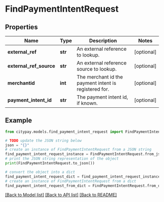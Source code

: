 # FindPaymentIntentRequest


## Properties

Name | Type | Description | Notes
------------ | ------------- | ------------- | -------------
**external_ref** | **str** | An external reference to lookup. | [optional] 
**external_ref_source** | **str** | An external reference source to lookup. | [optional] 
**merchantid** | **int** | The merchant id the payment intent is registered for. | [optional] 
**payment_intent_id** | **str** | The payment intent id, if known. | [optional] 

## Example

```python
from citypay.models.find_payment_intent_request import FindPaymentIntentRequest

# TODO update the JSON string below
json = "{}"
# create an instance of FindPaymentIntentRequest from a JSON string
find_payment_intent_request_instance = FindPaymentIntentRequest.from_json(json)
# print the JSON string representation of the object
print(FindPaymentIntentRequest.to_json())

# convert the object into a dict
find_payment_intent_request_dict = find_payment_intent_request_instance.to_dict()
# create an instance of FindPaymentIntentRequest from a dict
find_payment_intent_request_from_dict = FindPaymentIntentRequest.from_dict(find_payment_intent_request_dict)
```
[[Back to Model list]](../README.md#documentation-for-models) [[Back to API list]](../README.md#documentation-for-api-endpoints) [[Back to README]](../README.md)


